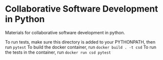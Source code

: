 # Collaborative Software Development in Python

Materials for collaborative software development in python.

To run tests, make sure this directory is added to your PYTHONPATH, then run `pytest`
To build the docker container, run `docker build . -t csd`
To run the tests in the container, run `docker run csd pytest`